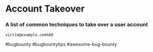 # Account Takeover


### A list of common techniques to take over a user account

`victim@example.com%00`



#bugbounty #bugbountytips #awesome-bug-bounty
